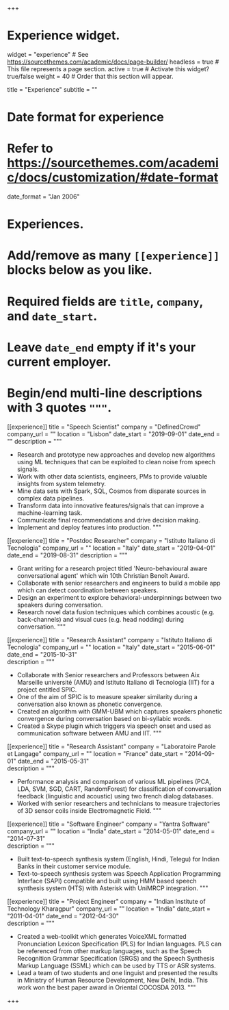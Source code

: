 +++
# Experience widget.
widget = "experience"  # See https://sourcethemes.com/academic/docs/page-builder/
headless = true  # This file represents a page section.
active = true  # Activate this widget? true/false
weight = 40  # Order that this section will appear.

title = "Experience"
subtitle = ""

# Date format for experience
#   Refer to https://sourcethemes.com/academic/docs/customization/#date-format
date_format = "Jan 2006"

# Experiences.
#   Add/remove as many `[[experience]]` blocks below as you like.
#   Required fields are `title`, `company`, and `date_start`.
#   Leave `date_end` empty if it's your current employer.
#   Begin/end multi-line descriptions with 3 quotes `"""`.
[[experience]]
  title = "Speech Scientist"
  company = "DefinedCrowd"
  company_url = ""
  location = "Lisbon"
  date_start = "2019-09-01"
  date_end = ""
  description = """
  
  * Research and prototype new approaches and develop new algorithms using ML techniques that can be exploited to clean noise from speech signals.
  * Work with other data scientists, engineers, PMs to provide valuable insights from system telemetry.
  * Mine data sets with Spark, SQL, Cosmos from disparate sources in complex data pipelines.
  * Transform data into innovative features/signals that can improve a machine-learning task.
  * Communicate final recommendations and drive decision making.
  * Implement and deploy features into production.
  """

[[experience]]
  title = "Postdoc Researcher"
  company = "Istituto Italiano di Tecnologia"
  company_url = ""
  location = "Italy"
  date_start = "2019-04-01"
  date_end = "2019-08-31"
  description = """
  
  * Grant writing for a research project titled 'Neuro-behavioural aware conversational agent' which win 10th Christian Benoît Award.
  * Collaborate with senior researchers and engineers to build a mobile app which can detect coordination between speakers.
  * Design an experiment to explore behavioral-underpinnings between two speakers during conversation.
  * Research novel data fusion techniques which combines acoustic (e.g. back-channels) and visual cues (e.g. head nodding) during conversation.
  """

[[experience]]
  title = "Research Assistant"
  company = "Istituto Italiano di Tecnologia"
  company_url = ""
  location = "Italy"
  date_start = "2015-06-01"
  date_end = "2015-10-31"  
  description = """
  
  * Collaborate with Senior researchers and Professors between Aix Marseille université (AMU) and Istituto Italiano di Tecnologia (IIT) for a project entitled SPIC.
  * One of the aim of SPIC is to measure speaker similarity during a conversation also known as phonetic convergence.
  * Created an algorithm with GMM-UBM which captures speakers phonetic convergence during conversation based on bi-syllabic words.
  * Created a Skype plugin which triggers via speech onset and used as communication software between AMU and IIT.
  """

[[experience]]
  title = "Research Assistant"
  company = "Laboratoire Parole et Langage"
  company_url = ""
  location = "France"
  date_start = "2014-09-01"
  date_end = "2015-05-31"  
  description = """
  
  * Performance analysis and comparison of various ML pipelines (PCA, LDA, SVM, SGD, CART, RandomForest) for classification of conversation feedback (linguistic and acoustic) using two french dialog databases.
  * Worked with senior researchers and technicians to measure trajectories of 3D sensor coils inside Electromagnetic Field.
 """
 
 [[experience]]
  title = "Software Engineer"
  company = "Yantra Software"
  company_url = ""
  location = "India"
  date_start = "2014-05-01"
  date_end = "2014-07-31"  
  description = """
  
  * Built text-to-speech synthesis system (English, Hindi, Telegu) for Indian Banks in their customer service module.
  * Text-to-speech synthesis system was Speech Application Programming Interface (SAPI) compatible and built using HMM based speech synthesis system (HTS) with Asterisk with UniMRCP integration.
"""

 [[experience]]
  title = "Project Engineer"
  company = "Indian Institute of Technology Kharagpur"
  company_url = ""
  location = "India"
  date_start = "2011-04-01"
  date_end = "2012-04-30"  
  description = """
  
  * Created a web-toolkit which generates VoiceXML formatted Pronunciation Lexicon Specification (PLS) for Indian languages. PLS can be referenced from other markup languages, such as the Speech Recognition Grammar Specification (SRGS) and the Speech Synthesis Markup Language (SSML) which can be used by TTS or ASR systems.
  * Lead a team of two students and one linguist and presented the results in Ministry of Human Resource Development, New Delhi, India. This work won the best paper award in Oriental COCOSDA 2013.
"""

+++
